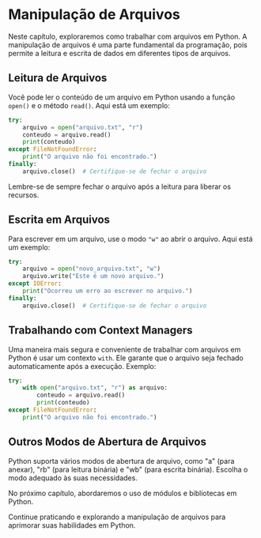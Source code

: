 # Manipulação de Arquivos

Neste capítulo, exploraremos como trabalhar com arquivos em Python. A manipulação de arquivos é uma parte fundamental da programação, pois permite a leitura e escrita de dados em diferentes tipos de arquivos.

## Leitura de Arquivos

Você pode ler o conteúdo de um arquivo em Python usando a função `open()` e o método `read()`. Aqui está um exemplo:

```python
try:
    arquivo = open("arquivo.txt", "r")
    conteudo = arquivo.read()
    print(conteudo)
except FileNotFoundError:
    print("O arquivo não foi encontrado.")
finally:
    arquivo.close()  # Certifique-se de fechar o arquivo
```

Lembre-se de sempre fechar o arquivo após a leitura para liberar os recursos.

## Escrita em Arquivos

Para escrever em um arquivo, use o modo `"w"` ao abrir o arquivo. Aqui está um exemplo:

```python
try:
    arquivo = open("novo_arquivo.txt", "w")
    arquivo.write("Este é um novo arquivo.")
except IOError:
    print("Ocorreu um erro ao escrever no arquivo.")
finally:
    arquivo.close()  # Certifique-se de fechar o arquivo
```

## Trabalhando com Context Managers

Uma maneira mais segura e conveniente de trabalhar com arquivos em Python é usar um contexto `with`. Ele garante que o arquivo seja fechado automaticamente após a execução. Exemplo:

```python
try:
    with open("arquivo.txt", "r") as arquivo:
        conteudo = arquivo.read()
        print(conteudo)
except FileNotFoundError:
    print("O arquivo não foi encontrado.")
```

## Outros Modos de Abertura de Arquivos

Python suporta vários modos de abertura de arquivo, como "a" (para anexar), "rb" (para leitura binária) e "wb" (para escrita binária). Escolha o modo adequado às suas necessidades.

No próximo capítulo, abordaremos o uso de módulos e bibliotecas em Python.

Continue praticando e explorando a manipulação de arquivos para aprimorar suas habilidades em Python.
